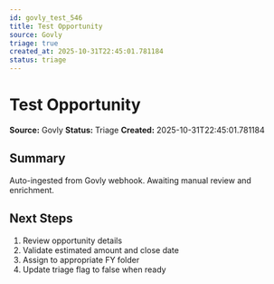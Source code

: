 ```yaml
---
id: govly_test_546
title: Test Opportunity
source: Govly
triage: true
created_at: 2025-10-31T22:45:01.781184
status: triage
---
```


# Test Opportunity

**Source:** Govly
**Status:** Triage
**Created:** 2025-10-31T22:45:01.781184

## Summary

Auto-ingested from Govly webhook. Awaiting manual review and enrichment.

## Next Steps

1. Review opportunity details
2. Validate estimated amount and close date
3. Assign to appropriate FY folder
4. Update triage flag to false when ready
